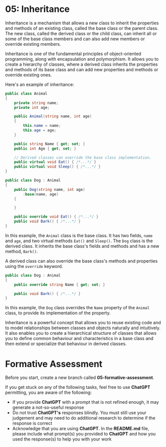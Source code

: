 # 05: Inheritance

Inheritance is a mechanism that allows a new class to inherit the properties and methods of an existing class, called the base class or the parent class. The new class, called the derived class or the child class, can inherit all or some of the base class members and can also add new members or override existing members.

Inheritance is one of the fundamental principles of object-oriented programming, along with encapsulation and polymorphism. It allows you to create a hierarchy of classes, where a derived class inherits the properties and methods of its base class and can add new properties and methods or override existing ones.

Here's an example of inheritance:

```cs
public class Animal
{
    private string name;
    private int age;

    public Animal(string name, int age)
    {
        this.name = name;
        this.age = age;
    }

    public string Name { get; set; }
    public int Age { get; set; }

    // Derived classes can override the base class implementation.
    public virtual void Eat() { /*...*/ }
    public virtual void Sleep() { /*...*/ }
}

public class Dog : Animal
{
    public Dog(string name, int age)
        :base(name, age)
    {

    }

    public override void Eat() { /*...*/ }
    public void Bark() { /*...*/ }
}
```

In this example, the `Animal` class is the base class. It has two fields, `name` and `age`, and two virtual methods `Eat()` and `Sleep()`. The `Dog` class is the derived class. It inherits the base class's fields and methods and has a new method, `Bark()`.

A derived class can also override the base class's methods and properties using the `override` keyword.

```cs
public class Dog : Animal
{
    public override string Name { get; set; }

    public void Bark() { /*...*/ }
}
```

In this example, the `Dog` class overrides the `Name` property of the `Animal` class, to provide its implementation of the property.

Inheritance is a powerful concept that allows you to reuse existing code and to model relationships between classes and objects naturally and intuitively. It also enables you to create a hierarchical structure of classes that allows you to define common behaviour and characteristics in a base class and then extend or specialize that behaviour in derived classes.

# Formative Assessment

Before you start, create a new branch called **05-formative-assessment**.

If you get stuck on any of the following tasks, feel free to use **ChatGPT** permitting, you are aware of the following:

- If you provide **ChatGPT** with a prompt that is not refined enough, it may generate a not-so-useful response
- Do not trust **ChatGPT's** responses blindly. You must still use your judgement and may need to do additional research to determine if the response is correct
- Acknowledge that you are using **ChatGPT**. In the **README.md** file, please include what prompt(s) you provided to **ChatGPT** and how you used the response(s) to help you with your work